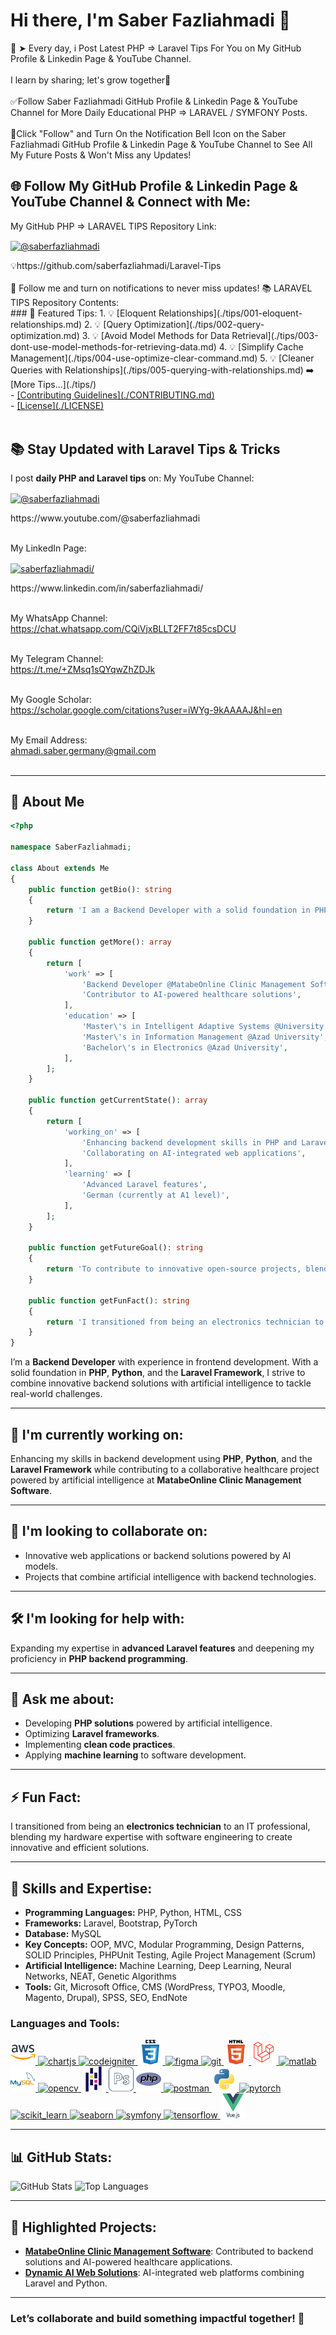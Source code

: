 # Hi there, I'm Saber Fazliahmadi 👋

🔰 ➤ Every day, i Post Latest PHP => Laravel Tips For You on My GitHub Profile & Linkedin Page & YouTube Channel.
</br>
</br>
I learn by sharing; let's grow together🤝
</br>
</br>
✅Follow Saber Fazliahmadi GitHub Profile & Linkedin Page & YouTube Channel for More Daily Educational PHP => LARAVEL / SYMFONY Posts.
</br>
</br>
🔔Click "Follow" and Turn On the Notification Bell Icon on the Saber Fazliahmadi GitHub Profile & Linkedin Page & YouTube Channel to See All My Future Posts & Won't Miss any Updates!
</br>

## 🌐 Follow My GitHub Profile & Linkedin Page & YouTube Channel & Connect with Me:
My GitHub PHP => LARAVEL TIPS Repository Link:
</br>
<p align="left">
<a href="https://github.com/saberfazliahmadi/Laravel-Tips" target="blank"><img align="center" src="https://raw.githubusercontent.com/rahuldkjain/github-profile-readme-generator/master/src/images/icons/Social/github.svg" alt="@saberfazliahmadi" height="30" width="40" /></a>
</p>
💡https://github.com/saberfazliahmadi/Laravel-Tips
</br>
</br>
🔔 Follow me and turn on notifications to never miss updates!  
📚 LARAVEL TIPS Repository Contents:
</br>
### 🌟 Featured Tips:
1. 💡 [Eloquent Relationships](./tips/001-eloquent-relationships.md)  
2. 💡 [Query Optimization](./tips/002-query-optimization.md)  
3. 💡 [Avoid Model Methods for Data Retrieval](./tips/003-dont-use-model-methods-for-retrieving-data.md)  
4. 💡 [Simplify Cache Management](./tips/004-use-optimize-clear-command.md)  
5. 💡 [Cleaner Queries with Relationships](./tips/005-querying-with-relationships.md)  
➡️ [More Tips...](./tips/) 
</br>
- <a href="https://github.com/saberfazliahmadi/Laravel-Tips/blob/main/CONTRIBUTING.md" >[Contributing Guidelines](./CONTRIBUTING.md)</a>
</br>
- <a href="https://github.com/saberfazliahmadi/Laravel-Tips/blob/main/LICENSE" >[License](./LICENSE)</a>
</br>
</br>

## 📚 Stay Updated with Laravel Tips & Tricks
I post **daily PHP and Laravel tips** on: 
My YouTube Channel:
</br>
<p align="left">
<a href="https://www.youtube.com/@saberfazliahmadi" target="blank"><img align="center" src="https://raw.githubusercontent.com/rahuldkjain/github-profile-readme-generator/master/src/images/icons/Social/youtube.svg" alt="@saberfazliahmadi" height="30" width="40" /></a>
</p>
https://www.youtube.com/@saberfazliahmadi
</br>
</br>

My LinkedIn Page:
</br>
<p align="left">
  <a href="https://linkedin.com/in/saberfazliahmadi/" target="blank"><img align="center" src="https://raw.githubusercontent.com/rahuldkjain/github-profile-readme-generator/master/src/images/icons/Social/linked-in-alt.svg" alt="saberfazliahmadi/" height="30" width="40" /></a>
</p>
https://www.linkedin.com/in/saberfazliahmadi/
</br>
</br>

My WhatsApp Channel:
</br>
https://chat.whatsapp.com/CQiVjxBLLT2FF7t85csDCU
</br>
</br>

My Telegram Channel:
</br>
https://t.me/+ZMsq1sQYqwZhZDJk
</br>
</br>

My Google Scholar: 
</br>
https://scholar.google.com/citations?user=iWYg-9kAAAAJ&hl=en
</br>
</br>

My Email Address:
</br>
ahmadi.saber.germany@gmail.com
</br>
</br>

---

## 💼 About Me

```php
<?php

namespace SaberFazliahmadi;

class About extends Me
{
    public function getBio(): string
    {
        return 'I am a Backend Developer with a solid foundation in PHP, Python, and Laravel. I also have experience combining backend solutions with artificial intelligence.';
    }

    public function getMore(): array
    {
        return [
            'work' => [
                'Backend Developer @MatabeOnline Clinic Management Software',
                'Contributor to AI-powered healthcare solutions',
            ],
            'education' => [
                'Master\'s in Intelligent Adaptive Systems @University of Hamburg',
                'Master\'s in Information Management @Azad University',
                'Bachelor\'s in Electronics @Azad University',
            ],
        ];
    }

    public function getCurrentState(): array
    {
        return [
            'working_on' => [
                'Enhancing backend development skills in PHP and Laravel',
                'Collaborating on AI-integrated web applications',
            ],
            'learning' => [
                'Advanced Laravel features',
                'German (currently at A1 level)',
            ],
        ];
    }

    public function getFutureGoal(): string
    {
        return 'To contribute to innovative open-source projects, blending backend technologies with AI.';
    }

    public function getFunFact(): string
    {
        return 'I transitioned from being an electronics technician to an IT professional, blending hardware expertise with software engineering.';
    }
}

```

I’m a **Backend Developer** with experience in frontend development. With a solid foundation in **PHP**, **Python**, and the **Laravel Framework**, I strive to combine innovative backend solutions with artificial intelligence to tackle real-world challenges.

---

## 💼 I'm currently working on:
Enhancing my skills in backend development using **PHP**, **Python**, and the **Laravel Framework** while contributing to a collaborative healthcare project powered by artificial intelligence at **MatabeOnline Clinic Management Software**.

---

## 🤝 I'm looking to collaborate on:
- Innovative web applications or backend solutions powered by AI models.
- Projects that combine artificial intelligence with backend technologies.

---

## 🛠️ I'm looking for help with:
Expanding my expertise in **advanced Laravel features** and deepening my proficiency in **PHP backend programming**.

---

## 💬 Ask me about:
- Developing **PHP solutions** powered by artificial intelligence.
- Optimizing **Laravel frameworks**.
- Implementing **clean code practices**.
- Applying **machine learning** to software development.

---

## ⚡ Fun Fact:
I transitioned from being an **electronics technician** to an IT professional, blending my hardware expertise with software engineering to create innovative and efficient solutions.

---

## 🚀 Skills and Expertise:
- **Programming Languages:** PHP, Python, HTML, CSS
- **Frameworks:** Laravel, Bootstrap, PyTorch
- **Database:** MySQL
- **Key Concepts:** OOP, MVC, Modular Programming, Design Patterns, SOLID Principles, PHPUnit Testing, Agile Project Management (Scrum)
- **Artificial Intelligence:** Machine Learning, Deep Learning, Neural Networks, NEAT, Genetic Algorithms
- **Tools:** Git, Microsoft Office, CMS (WordPress, TYPO3, Moodle, Magento, Drupal), SPSS, SEO, EndNote

<h3 align="left">Languages and Tools:</h3>
<p align="left"> <a href="https://aws.amazon.com" target="_blank" rel="noreferrer"> <img src="https://raw.githubusercontent.com/devicons/devicon/master/icons/amazonwebservices/amazonwebservices-original-wordmark.svg" alt="aws" width="40" height="40"/> </a> <a href="https://www.chartjs.org" target="_blank" rel="noreferrer"> <img src="https://www.chartjs.org/media/logo-title.svg" alt="chartjs" width="40" height="40"/> </a> <a href="https://codeigniter.com" target="_blank" rel="noreferrer"> <img src="https://cdn.worldvectorlogo.com/logos/codeigniter.svg" alt="codeigniter" width="40" height="40"/> </a> <a href="https://www.w3schools.com/css/" target="_blank" rel="noreferrer"> <img src="https://raw.githubusercontent.com/devicons/devicon/master/icons/css3/css3-original-wordmark.svg" alt="css3" width="40" height="40"/> </a> <a href="https://www.figma.com/" target="_blank" rel="noreferrer"> <img src="https://www.vectorlogo.zone/logos/figma/figma-icon.svg" alt="figma" width="40" height="40"/> </a> <a href="https://git-scm.com/" target="_blank" rel="noreferrer"> <img src="https://www.vectorlogo.zone/logos/git-scm/git-scm-icon.svg" alt="git" width="40" height="40"/> </a> <a href="https://www.w3.org/html/" target="_blank" rel="noreferrer"> <img src="https://raw.githubusercontent.com/devicons/devicon/master/icons/html5/html5-original-wordmark.svg" alt="html5" width="40" height="40"/> </a> <a href="https://laravel.com/" target="_blank" rel="noreferrer"> <img src="https://raw.githubusercontent.com/github/explore/80688e429a7d4ef2fca1e82350fe8e3517d3494d/topics/laravel/laravel.png" alt="laravel" width="40" height="40"/> </a> <a href="https://www.mathworks.com/" target="_blank" rel="noreferrer"> <img src="https://upload.wikimedia.org/wikipedia/commons/2/21/Matlab_Logo.png" alt="matlab" width="40" height="40"/> </a> <a href="https://www.mysql.com/" target="_blank" rel="noreferrer"> <img src="https://raw.githubusercontent.com/devicons/devicon/master/icons/mysql/mysql-original-wordmark.svg" alt="mysql" width="40" height="40"/> </a> <a href="https://opencv.org/" target="_blank" rel="noreferrer"> <img src="https://www.vectorlogo.zone/logos/opencv/opencv-icon.svg" alt="opencv" width="40" height="40"/> </a> <a href="https://pandas.pydata.org/" target="_blank" rel="noreferrer"> <img src="https://raw.githubusercontent.com/devicons/devicon/2ae2a900d2f041da66e950e4d48052658d850630/icons/pandas/pandas-original.svg" alt="pandas" width="40" height="40"/> </a> <a href="https://www.photoshop.com/en" target="_blank" rel="noreferrer"> <img src="https://raw.githubusercontent.com/devicons/devicon/master/icons/photoshop/photoshop-line.svg" alt="photoshop" width="40" height="40"/> </a> <a href="https://www.php.net" target="_blank" rel="noreferrer"> <img src="https://raw.githubusercontent.com/devicons/devicon/master/icons/php/php-original.svg" alt="php" width="40" height="40"/> </a> <a href="https://postman.com" target="_blank" rel="noreferrer"> <img src="https://www.vectorlogo.zone/logos/getpostman/getpostman-icon.svg" alt="postman" width="40" height="40"/> </a> <a href="https://www.python.org" target="_blank" rel="noreferrer"> <img src="https://raw.githubusercontent.com/devicons/devicon/master/icons/python/python-original.svg" alt="python" width="40" height="40"/> </a> <a href="https://pytorch.org/" target="_blank" rel="noreferrer"> <img src="https://www.vectorlogo.zone/logos/pytorch/pytorch-icon.svg" alt="pytorch" width="40" height="40"/> </a> <a href="https://scikit-learn.org/" target="_blank" rel="noreferrer"> <img src="https://upload.wikimedia.org/wikipedia/commons/0/05/Scikit_learn_logo_small.svg" alt="scikit_learn" width="40" height="40"/> </a> <a href="https://seaborn.pydata.org/" target="_blank" rel="noreferrer"> <img src="https://seaborn.pydata.org/_images/logo-mark-lightbg.svg" alt="seaborn" width="40" height="40"/> </a> <a href="https://symfony.com" target="_blank" rel="noreferrer"> <img src="https://symfony.com/logos/symfony_black_03.svg" alt="symfony" width="40" height="40"/> </a> <a href="https://www.tensorflow.org" target="_blank" rel="noreferrer"> <img src="https://www.vectorlogo.zone/logos/tensorflow/tensorflow-icon.svg" alt="tensorflow" width="40" height="40"/> </a> <a href="https://vuejs.org/" target="_blank" rel="noreferrer"> <img src="https://raw.githubusercontent.com/devicons/devicon/master/icons/vuejs/vuejs-original-wordmark.svg" alt="vuejs" width="40" height="40"/> </a> </p>

---


## 📊 GitHub Stats:
![GitHub Stats](https://github-readme-stats.vercel.app/api?username=saberfazliahmadi&show_icons=true&theme=radical)
![Top Languages](https://github-readme-stats.vercel.app/api/top-langs/?username=saberfazliahmadi&layout=compact&theme=radical)

---

## 🌟 Highlighted Projects:
- **[MatabeOnline Clinic Management Software](#)**: Contributed to backend solutions and AI-powered healthcare applications.
- **[Dynamic AI Web Solutions](#)**: AI-integrated web platforms combining Laravel and Python.

---

### Let’s collaborate and build something impactful together! 🚀
